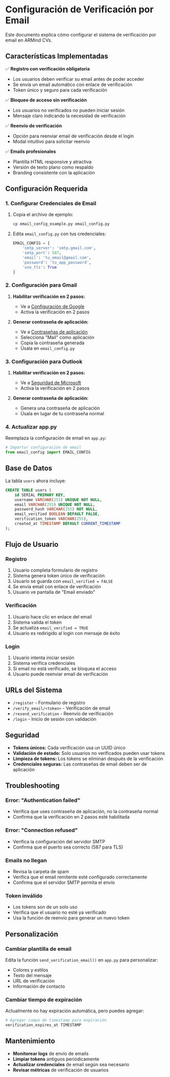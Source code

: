 # Configuración de Verificación por Email

Este documento explica cómo configurar el sistema de verificación por email en ARMind CVs.

## Características Implementadas

✅ **Registro con verificación obligatoria**
- Los usuarios deben verificar su email antes de poder acceder
- Se envía un email automático con enlace de verificación
- Token único y seguro para cada verificación

✅ **Bloqueo de acceso sin verificación**
- Los usuarios no verificados no pueden iniciar sesión
- Mensaje claro indicando la necesidad de verificación

✅ **Reenvío de verificación**
- Opción para reenviar email de verificación desde el login
- Modal intuitivo para solicitar reenvío

✅ **Emails profesionales**
- Plantilla HTML responsive y atractiva
- Versión de texto plano como respaldo
- Branding consistente con la aplicación

## Configuración Requerida

### 1. Configurar Credenciales de Email

1. Copia el archivo de ejemplo:
   ```bash
   cp email_config_example.py email_config.py
   ```

2. Edita `email_config.py` con tus credenciales:
   ```python
   EMAIL_CONFIG = {
       'smtp_server': 'smtp.gmail.com',
       'smtp_port': 587,
       'email': 'tu_email@gmail.com',
       'password': 'tu_app_password',
       'use_tls': True
   }
   ```

### 2. Configuración para Gmail

1. **Habilitar verificación en 2 pasos:**
   - Ve a [Configuración de Google](https://myaccount.google.com/security)
   - Activa la verificación en 2 pasos

2. **Generar contraseña de aplicación:**
   - Ve a [Contraseñas de aplicación](https://myaccount.google.com/apppasswords)
   - Selecciona "Mail" como aplicación
   - Copia la contraseña generada
   - Úsala en `email_config.py`

### 3. Configuración para Outlook

1. **Habilitar verificación en 2 pasos:**
   - Ve a [Seguridad de Microsoft](https://account.microsoft.com/security)
   - Activa la verificación en 2 pasos

2. **Generar contraseña de aplicación:**
   - Genera una contraseña de aplicación
   - Úsala en lugar de tu contraseña normal

### 4. Actualizar app.py

Reemplaza la configuración de email en `app.py`:

```python
# Importar configuración de email
from email_config import EMAIL_CONFIG
```

## Base de Datos

La tabla `users` ahora incluye:

```sql
CREATE TABLE users (
    id SERIAL PRIMARY KEY,
    username VARCHAR(255) UNIQUE NOT NULL,
    email VARCHAR(255) UNIQUE NOT NULL,
    password_hash VARCHAR(255) NOT NULL,
    email_verified BOOLEAN DEFAULT FALSE,
    verification_token VARCHAR(255),
    created_at TIMESTAMP DEFAULT CURRENT_TIMESTAMP
);
```

## Flujo de Usuario

### Registro
1. Usuario completa formulario de registro
2. Sistema genera token único de verificación
3. Usuario se guarda con `email_verified = FALSE`
4. Se envía email con enlace de verificación
5. Usuario ve pantalla de "Email enviado"

### Verificación
1. Usuario hace clic en enlace del email
2. Sistema valida el token
3. Se actualiza `email_verified = TRUE`
4. Usuario es redirigido al login con mensaje de éxito

### Login
1. Usuario intenta iniciar sesión
2. Sistema verifica credenciales
3. Si email no está verificado, se bloquea el acceso
4. Usuario puede reenviar email de verificación

## URLs del Sistema

- `/register` - Formulario de registro
- `/verify_email/<token>` - Verificación de email
- `/resend_verification` - Reenvío de verificación
- `/login` - Inicio de sesión con validación

## Seguridad

- **Tokens únicos:** Cada verificación usa un UUID único
- **Validación de estado:** Solo usuarios no verificados pueden usar tokens
- **Limpieza de tokens:** Los tokens se eliminan después de la verificación
- **Credenciales seguras:** Las contraseñas de email deben ser de aplicación

## Troubleshooting

### Error: "Authentication failed"
- Verifica que uses contraseña de aplicación, no la contraseña normal
- Confirma que la verificación en 2 pasos esté habilitada

### Error: "Connection refused"
- Verifica la configuración del servidor SMTP
- Confirma que el puerto sea correcto (587 para TLS)

### Emails no llegan
- Revisa la carpeta de spam
- Verifica que el email remitente esté configurado correctamente
- Confirma que el servidor SMTP permita el envío

### Token inválido
- Los tokens son de un solo uso
- Verifica que el usuario no esté ya verificado
- Usa la función de reenvío para generar un nuevo token

## Personalización

### Cambiar plantilla de email
Edita la función `send_verification_email()` en `app.py` para personalizar:
- Colores y estilos
- Texto del mensaje
- URL de verificación
- Información de contacto

### Cambiar tiempo de expiración
Actualmente no hay expiración automática, pero puedes agregar:
```python
# Agregar campo de timestamp para expiración
verification_expires_at TIMESTAMP
```

## Mantenimiento

- **Monitorear logs** de envío de emails
- **Limpiar tokens** antiguos periódicamente
- **Actualizar credenciales** de email según sea necesario
- **Revisar métricas** de verificación de usuarios